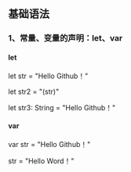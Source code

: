 ## 基础语法

### 1、常量、变量的声明：let、var

#### let

let str  = "Hello Github！"

let str2 = "\(str)"

let str3: String = "Hello Github！"

#### var 

var str = "Hello Github！"

str = "Hello Word！"
